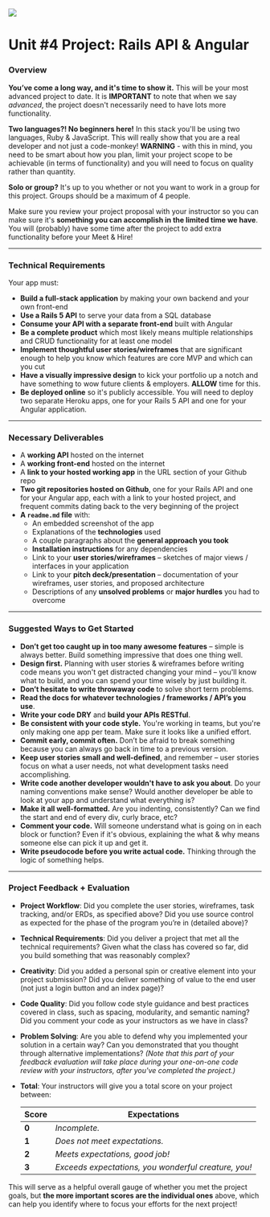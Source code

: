 # ![](https://ga-dash.s3.amazonaws.com/production/assets/logo-9f88ae6c9c3871690e33280fcf557f33.png)

# Unit #4 Project: Rails API & Angular

### Overview

**You’ve come a long way, and it's time to show it.** This will be your most advanced project to date. It is __IMPORTANT__ to note that when we say _advanced_, the project doesn't necessarily need to have lots more functionality.

**Two languages?! No beginners here!**
In this stack you'll be using two languages, Ruby & JavaScript. This will really show that you are a real developer and not just a code-monkey! __WARNING__ - with this in mind, you need to be smart about how you plan, limit your project scope to be achievable (in terms of functionality) and you will need to focus on quality rather than quantity.

**Solo or group?**
It's up to you whether or not you want to work in a group for this project. Groups should be a maximum of 4 people.

Make sure you review your project proposal with your instructor so you can make sure it's **something you can accomplish in the limited time we have**. You will (probably) have some time after the project to add extra functionality before your Meet & Hire!

---

### Technical Requirements

Your app must:

* **Build a full-stack application** by making your own backend and your own front-end
* **Use a Rails 5 API** to serve your data from a SQL database
* **Consume your API with a separate front-end** built with Angular
* **Be a complete product** which most likely means multiple relationships and CRUD functionality for at least one model
* **Implement thoughtful user stories/wireframes** that are significant enough to help you know which features are core MVP and which can you cut
* **Have a visually impressive design** to kick your portfolio up a notch and have something to wow future clients & employers. __ALLOW__ time for this.
* **Be deployed online** so it's publicly accessible. You will need to deploy two separate Heroku apps, one for your Rails 5 API and one for your Angular application.

---

### Necessary Deliverables

* A **working API** hosted on the internet
* A **working front-end** hosted on the internet
* A **link to your hosted working app** in the URL section of your Github repo
* **Two git repositories hosted on Github**, one for your Rails API and one for your Angular app, each with a link to your hosted project, and frequent commits dating back to the very beginning of the project
* **A `readme.md` file** with:
    * An embedded screenshot of the app
    * Explanations of the **technologies** used
    * A couple paragraphs about the **general approach you took**
    * **Installation instructions** for any dependencies
    * Link to your **user stories/wireframes** – sketches of major views / interfaces in your application
    * Link to your **pitch deck/presentation** – documentation of your wireframes, user stories, and proposed architecture
    * Descriptions of any **unsolved problems** or **major hurdles** you had to overcome

---

### Suggested Ways to Get Started

* **Don’t get too caught up in too many awesome features** – simple is always better. Build something impressive that does one thing well.
* **Design first.** Planning with user stories & wireframes before writing code means you won't get distracted changing your mind – you'll know what to build, and you can spend your time wisely by just building it.
* **Don’t hesitate to write throwaway code** to solve short term problems.
* **Read the docs for whatever technologies / frameworks / API’s you use**.
* **Write your code DRY** and **build your APIs RESTful**.
* **Be consistent with your code style.** You're working in teams, but you're only making one app per team. Make sure it looks like a unified effort.
* **Commit early, commit often.** Don’t be afraid to break something because you can always go back in time to a previous version.
* **Keep user stories small and well-defined**, and remember – user stories focus on what a user needs, not what development tasks need accomplishing.
* **Write code another developer wouldn't have to ask you about**. Do your naming conventions make sense? Would another developer be able to look at your app and understand what everything is?
* **Make it all well-formatted.** Are you indenting, consistently? Can we find the start and end of every div, curly brace, etc?
* **Comment your code.** Will someone understand what is going on in each block or function? Even if it's obvious, explaining the what & why means someone else can pick it up and get it.
* **Write pseudocode before you write actual code.** Thinking through the logic of something helps.

---

### Project Feedback + Evaluation

* __Project Workflow__: Did you complete the user stories, wireframes, task tracking, and/or ERDs, as specified above? Did you use source control as expected for the phase of the program you’re in (detailed above)?

* __Technical Requirements__: Did you deliver a project that met all the technical requirements? Given what the class has covered so far, did you build something that was reasonably complex?

* __Creativity__: Did you added a personal spin or creative element into your project submission? Did you deliver something of value to the end user (not just a login button and an index page)?

* __Code Quality__: Did you follow code style guidance and best practices covered in class, such as spacing, modularity, and semantic naming? Did you comment your code as your instructors as we have in class?

* __Problem Solving__: Are you able to defend why you implemented your solution in a certain way? Can you demonstrated that you thought through alternative implementations? _(Note that this part of your feedback evaluation will take place during your one-on-one code review with your instructors, after you've completed the project.)_

* __Total__: Your instructors will give you a total score on your project between:

    Score | Expectations
    ----- | ------------
    **0** | _Incomplete._
    **1** | _Does not meet expectations._
    **2** | _Meets expectations, good job!_
    **3** | _Exceeds expectations, you wonderful creature, you!_

 This will serve as a helpful overall gauge of whether you met the project goals, but __the more important scores are the individual ones__ above, which can help you identify where to focus your efforts for the next project!
